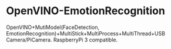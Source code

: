 # OpenVINO-EmotionRecognition
OpenVINO+MutiModel(FaceDetection, EmotionRecognition)+MultiStick+MultiProcess+MultiThread+USB Camera/PiCamera. RaspberryPi 3 compatible.
